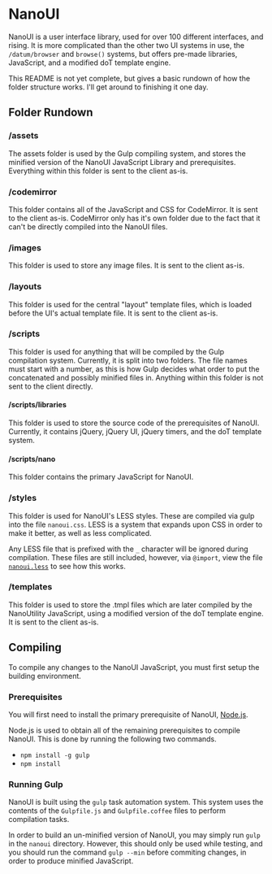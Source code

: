 # NanoUI

NanoUI is a user interface library, used for over 100 different interfaces, and rising.
It is more complicated than the other two UI systems in use, the `/datum/browser` and
`browse()` systems, but offers pre-made libraries, JavaScript, and a modified doT
template engine.

This README is not yet complete, but gives a basic rundown of how the folder structure
works. I'll get around to finishing it one day.

## Folder Rundown

### /assets
The assets folder is used by the Gulp compiling system, and stores the minified version of
the NanoUI JavaScript Library and prerequisites. Everything within this folder is sent to
the client as-is.

### /codemirror
This folder contains all of the JavaScript and CSS for CodeMirror. It is sent to the
client as-is. CodeMirror only has it's own folder due to the fact that it can't be
directly compiled into the NanoUI files.

### /images
This folder is used to store any image files. It is sent to the client as-is.

### /layouts
This folder is used for the central "layout" template files, which is loaded before the
UI's actual template file. It is sent to the client as-is.

### /scripts
This folder is used for anything that will be compiled by the Gulp compilation system.
Currently, it is split into two folders. The file names must start with a number, as this
is how Gulp decides what order to put the concatenated and possibly minified files in.
Anything within this folder is not sent to the client directly.

#### /scripts/libraries
This folder is used to store the source code of the prerequisites of NanoUI. Currently,
it contains jQuery, jQuery UI, jQuery timers, and the doT template system.

#### /scripts/nano
This folder contains the primary JavaScript for NanoUI.

### /styles
This folder is used for NanoUI's LESS styles. These are compiled via gulp into the file
`nanoui.css`. LESS is a system that expands upon CSS in order to make it better, as well
as less complicated.

Any LESS file that is prefixed with the `_` character will be ignored during compilation.
These files are still included, however, via `@import`, view the file
[`nanoui.less`](http://github.com/ParadiseSS13/Paradise/blob/master/nano/styles/nanoui.less) to see how this works.


### /templates
This folder is used to store the .tmpl files which are later compiled by the NanoUtility
JavaScript, using a modified version of the doT template engine. It is sent to the client
as-is.

## Compiling
To compile any changes to the NanoUI JavaScript, you must first setup the building
environment.

### Prerequisites
You will first need to install the primary prerequisite of NanoUI, [Node.js](https://nodejs.org).

Node.js is used to obtain all of the remaining prerequisites to compile NanoUI. This is
done by running the following two commands.
 - `npm install -g gulp`
 - `npm install`

### Running Gulp
NanoUI is built using the `gulp` task automation system. This system uses the contents
of the `Gulpfile.js` and `Gulpfile.coffee` files to perform compilation tasks.

In order to build an un-minified version of NanoUI, you may simply run `gulp` in the
`nanoui` directory. However, this should only be used while testing, and you should run
the command `gulp --min` before commiting changes, in order to produce minified
JavaScript.
